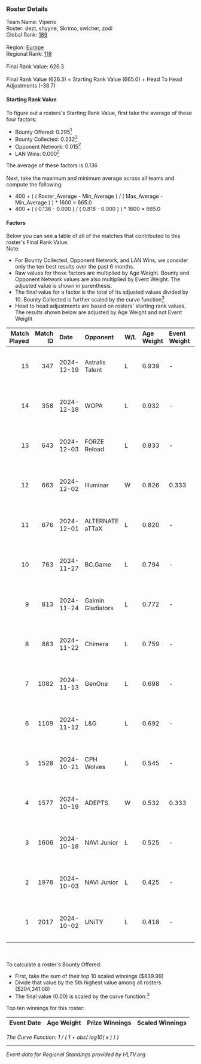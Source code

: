 ### Roster Details<br />
Team Name: Viperio<br />
Roster: dezt, shyyne, Skrimo, swicher, zodi<br />
Global Rank: [189](../../standings_global_2025_01_27.md)<br />
<br />
Region: [Europe]( ../../standings_europe_2025_01_27.md)<br />
Regional Rank: [118]( ../../standings_europe_2025_01_27.md)<br />
<br />
Final Rank Value:  626.3<br />
<br />
Final Rank Value (626.3) = Starting Rank Value (665.0) + Head To Head Adjustments (-38.7)<br />

#### Starting Rank Value<br />
To figure out a rosters's Starting Rank Value, first take the average of these four factors:<br />
- Bounty Offered: 0.295[<sup>1</sup>](#table2)
- Bounty Collected: 0.232[<sup>2</sup>](#table1)
- Opponent Network: 0.015[<sup>2</sup>](#table1)
- LAN Wins: 0.000[<sup>2</sup>](#table1)

The average of these factors is 0.136<br />
<br />
Next, take the maximum and minimum average across all teams and compute the following:<br />
- 400 + ( ( Roster_Average - Min_Average ) / ( Max_Average - Min_Average ) ) * 1600 = 665.0
- 400 + ( ( 0.136 - 0.000 ) / ( 0.818 - 0.000 ) ) * 1600 = 665.0


#### Factors<br />
Below you can see a table of all of the matches that contributed to this roster's Final Rank Value.<br />
Note:<br />

- For Bounty Collected, Opponent Network, and LAN Wins, we consider only the ten best results over the past 6 months.
- Raw values for those factors are multiplied by Age Weight. Bounty and Opponent Network values are also multiplied by Event Weight. The adjusted value is shown in parenthesis.
- The final value for a factor is the total of its adjusted values divided by 10. Bounty Collected is further scaled by the curve function[<sup>3</sup>](#curveFunction)
- Head to head adjustments are based on rosters' starting rank values. The results shown below are adjusted by Age Weight and not Event Weight
<span id="table1"></span><br />


| Match Played | Match ID | Date       | Opponent          | W/L | Age Weight | Event Weight | Bounty Collected | Opponent Network | LAN Wins  | H2H Adj. | Roster                               |
| -: | -: | :- | :- | :- | :- | :- | :- | :- | :- | -: | :- |
|           15 |      347 | 2024-12-19 | Astralis Talent   | L   | 0.939      | -            | -                | -                | -         |   -10.79 | dezt, shyyne, Skrimo, swicher, zodi  |
|           14 |      358 | 2024-12-18 | WOPA              | L   | 0.932      | -            | -                | -                | -         |    -5.49 | dezt, shyyne, Skrimo, swicher, zodi  |
|           13 |      643 | 2024-12-03 | FORZE Reload      | L   | 0.833      | -            | -                | -                | -         |    -9.33 | dezt, shyyne, Skrimo, swicher, zodi  |
|           12 |      663 | 2024-12-02 | Illuminar         | W   | 0.826      | 0.333        | 0.018 (0.005)    | 0.487 (0.134)    | 0 (0.000) |    20.18 | dezt, shyyne, Skrimo, swicher, zodi  |
|           11 |      676 | 2024-12-01 | ALTERNATE aTTaX   | L   | 0.820      | -            | -                | -                | -         |    -2.97 | dezt, shyyne, Skrimo, swicher, zodi  |
|           10 |      763 | 2024-11-27 | BC.Game           | L   | 0.794      | -            | -                | -                | -         |    -5.56 | dezt, shyyne, Skrimo, swicher, zodi  |
|            9 |      813 | 2024-11-24 | Gaimin Gladiators | L   | 0.772      | -            | -                | -                | -         |    -3.41 | dezt, shyyne, Skrimo, swicher, zodi  |
|            8 |      863 | 2024-11-22 | Chimera           | L   | 0.759      | -            | -                | -                | -         |    -4.04 | dezt, shyyne, Skrimo, swicher, zodi  |
|            7 |     1082 | 2024-11-13 | GenOne            | L   | 0.698      | -            | -                | -                | -         |    -6.55 | dezt, Silence, Skrimo, swicher, zodi |
|            6 |     1109 | 2024-11-12 | L&G               | L   | 0.692      | -            | -                | -                | -         |    -5.35 | dezt, shyyne, Skrimo, swicher, zodi  |
|            5 |     1528 | 2024-10-21 | CPH Wolves        | L   | 0.545      | -            | -                | -                | -         |    -5.12 | dezt, shyyne, Skrimo, swicher, zodi  |
|            4 |     1577 | 2024-10-19 | ADEPTS            | W   | 0.532      | 0.333        | 0.000 (0.000)    | 0.068 (0.012)    | 0 (0.000) |     5.04 | dezt, shyyne, Skrimo, swicher, zodi  |
|            3 |     1606 | 2024-10-18 | NAVI Junior       | L   | 0.525      | -            | -                | -                | -         |    -1.59 | dezt, shyyne, Skrimo, swicher, zodi  |
|            2 |     1978 | 2024-10-03 | NAVI Junior       | L   | 0.425      | -            | -                | -                | -         |    -1.29 | dezt, shyyne, Skrimo, swicher, zodi  |
|            1 |     2017 | 2024-10-02 | UNiTY             | L   | 0.418      | -            | -                | -                | -         |    -2.46 | dezt, shyyne, Skrimo, swicher, zodi  |

<br />
<span id="table2"></span><br />
To calculate a roster's Bounty Offered:<br />

- First, take the sum of their top 10 scaled winnings ($839.99)
- Divide that value by the 5th highest value among all rosters ($204,341.08)
- The final value (0.00) is scaled by the curve function.[<sup>3</sup>](#curveFunction)

Top ten winnings for this roster:<br />

| Event Date | Age Weight | Prize Winnings | Scaled Winnings |
| :- | -: | :- | :- |


<span id="curveFunction"></span>_The Curve Function: 1 / ( 1 + abs( log10( x ) ) )_<br />

---
_Event data for Regional Standings provided by HLTV.org_<br />
